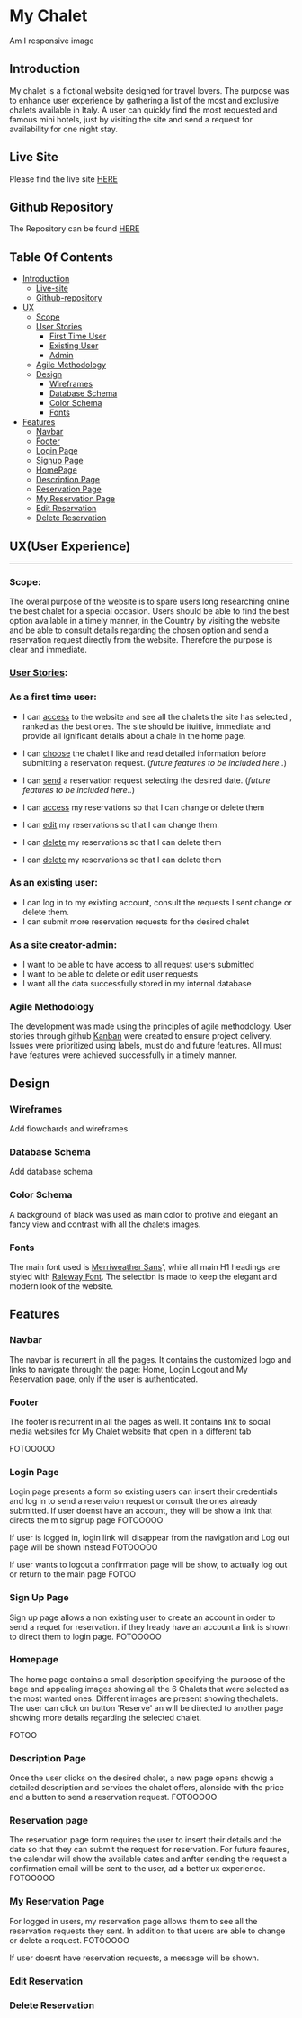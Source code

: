 # My Chalet

Am I responsive image

## Introduction

My chalet is a fictional website designed for travel lovers. The purpose was to enhance user experience by gathering a list of the most and exclusive chalets available in Italy. A user can quickly find the most requested and famous mini hotels, just by visiting the site and send a request for availability for one night stay.

## Live Site

Please find the live site [HERE](https://my-chalet.herokuapp.com/)

## Github Repository

The Repository can be found [HERE](https://github.com/aimansae/my-chalet)

## Table Of Contents
+ [Introductiion](#introduction "Introduction")
    + [Live-site](#live-site "Live Site")
    + [Github-repository](#github-repository "Github Repository")
+ [UX](#ux "UX")
  + [Scope](#scope "Scope")      
  + [User Stories](#user-stories "User Stories")   
    + [First Time User](#as-a-first-time-user "As a first time user")   
    + [Existing User](#as-an-existing-user "As an existing user")  
    + [Admin](#as-a-site-creator-admin "As a site creator/admin") 
  + [Agile Methodology](#agile-methodology "Agile Methodology")
  + [Design](#design "Design")
    + [Wireframes](#wireframes "Wireframes")
    + [Database Schema](#database-schema "Database Schema") 
    + [Color Schema](#color-schema "Color Schema") 
    + [Fonts](#fonts "Fonts") 
+ [Features](#features "Features")
  + [Navbar](#Navbar "Navbar") 
  + [Footer](#footer "Footer")
  + [Login Page](#login-page "Login Page") 
  + [Signup Page](#signup-page "Signup Page") 
  + [HomePage](#fonts "Fonts") 
  + [Description Page](#description-page "Description Page") 
  + [Reservation Page](#reservation-page "Reservation Page") 
  + [My Reservation Page](#my-reservations "My Reservations Page") 
  + [Edit Reservation ](#edit-reservation "Edit Reservation ") 
  + [Delete Reservation  ](#delete-reservation "Delete Reservation ") 



    

## UX(User Experience)
<hr>

### Scope:

The overal purpose of the website is to spare users long researching online the best chalet for a special occasion. Users should be able to find the best option available in a timely manner, in the Country by visiting the website and be able to consult details regarding the chosen option and send a reservation request directly from the website. Therefore the purpose is clear and immediate.

### [User Stories](https://github.com/users/aimansae/projects/5/views/1):

### As a first time user:

- I can [access](https://github.com/aimansae/my-chalet/issues/1) to the website and see all the chalets the site has selected , ranked as the best ones. The site should be ituitive, immediate and provide all ignificant details about a chale in the home page.

- I can [choose](https://github.com/aimansae/my-chalet/issues/2) the chalet I like and read detailed information before submitting a reservation request. (*future features to be included here..*)

- I can [send](https://github.com/aimansae/my-chalet/issues/3) a reservation request selecting the desired date. (*future features to be included here..*)

- I can [access](https://github.com/aimansae/my-chalet/issues/5) my reservations so that I can change or delete them

- I can [edit](https://github.com/aimansae/my-chalet/issues/6) my reservations so that I can change them.

- I can [delete](https://github.com/aimansae/my-chalet/issues/7) my reservations so that I can delete them

- I can [delete](https://github.com/aimansae/my-chalet/issues/7) my reservations so that I can delete them

### As an existing user:

- I can log in to my exixting account, consult the requests I sent change or delete them.
- I can submit more reservation requests for the desired chalet

### As a site creator-admin:

- I want to be able to have access to all request users submitted
- I want to be able to delete or edit user requests
- I want all the data successfully stored in my internal database


### Agile Methodology

The development was made using the principles of agile methodology. User stories through github [Kanban](https://github.com/users/aimansae/projects/5) were created to ensure project delivery. Issues were prioritized using labels, must do and future features. All must have features were achieved successfully in a timely manner.

## Design

### Wireframes
Add flowchards and wireframes

### Database Schema
Add database schema

### Color Schema

A background of black was used as main color to profive and elegant an fancy view and contrast with all the chalets images. 

### Fonts

The main font used is [Merriweather Sans](https://fonts.google.com/specimen/Merriweather+Sans)', while all main H1 headings are styled with [Raleway Font](https://fonts.google.com/specimen/Raleway). The selection is made to keep the elegant and modern 
look of the website.

## Features

### Navbar
The navbar is recurrent in all the pages. It contains the customized logo and links to navigate throught the page: Home, Login Logout and My Reservation page, only if the user is authenticated.

### Footer
The footer is recurrent in all the pages as well. It contains link to social media websites for My Chalet website that open in a different tab

FOTOOOOO
### Login Page

Login page presents a form so existing users can insert their credentials and log in to send a reservaion request or consult the ones already submitted. If user doenst have an account, they will be show a link that directs the m to signup page
FOTOOOOO

If user is logged in, login link will disappear from the navigation and Log out page will be shown instead
FOTOOOOO

If user wants to logout a confirmation page will be show, to actually log out or return to the main page
FOTOO
### Sign Up Page

Sign up page allows a non existing user to create an account in order to send a requet for reservation. if they lready have an account a link is shown to direct them to login page.
FOTOOOOO

### Homepage 
The home page contains a small description specifying the purpose of the bage and appealing images showing all the 6 Chalets that were selected as the most wanted ones. Different images are present showing thechalets.
The user can click on button 'Reserve' an will be directed to another page showing more details regarding the selected chalet.

FOTOO

### Description Page
Once the user clicks on the desired chalet, a new page opens showig a detailed description and services the chalet offers, alonside with the price and a button to send a reservation request.
FOTOOOOO

### Reservation page

The reservation page form requires the user to insert their details and the date so that they can submit the request for reservation. For future feaures, the calendar will show the available dates and anfter sending the request a confirmation email will be sent to the user, ad a better ux experience.
FOTOOOOO

### My Reservation Page

For logged in users, my reservation page allows them to see all the reservation requests they sent. In addition to that users are able to change or delete a request.
FOTOOOOO

If user doesnt have reservation requests, a message will be shown.

### Edit Reservation 

### Delete Reservation 
